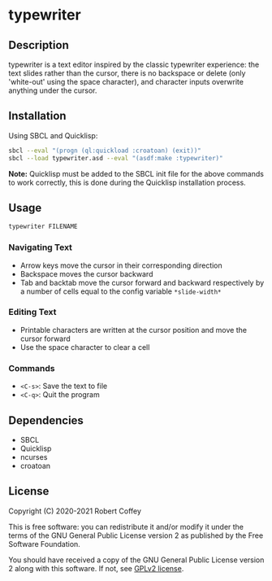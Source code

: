 # typewriter

## Description

typewriter is a text editor inspired by the classic typewriter experience: the
text slides rather than the cursor, there is no backspace or delete (only
'white-out' using the space character), and character inputs overwrite anything
under the cursor.


## Installation

Using SBCL and Quicklisp:
```sh
sbcl --eval "(progn (ql:quickload :croatoan) (exit))"
sbcl --load typewriter.asd --eval "(asdf:make :typewriter)"
```

**Note:** Quicklisp must be added to the SBCL init file for the above commands
to work correctly, this is done during the Quicklisp installation process.


## Usage

```sh
typewriter FILENAME
```

### Navigating Text
- Arrow keys move the cursor in their corresponding direction
- Backspace moves the cursor backward
- Tab and backtab move the cursor forward and backward respectively by a number
  of cells equal to the config variable `*slide-width*`

### Editing Text
- Printable characters are written at the cursor position and move the cursor
  forward
- Use the space character to clear a cell

### <CTRL> Commands
- `<C-s>`: Save the text to file
- `<C-q>`: Quit the program


## Dependencies

- SBCL
- Quicklisp
- ncurses
- croatoan


## License

Copyright (C) 2020-2021 Robert Coffey

This is free software: you can redistribute it and/or modify it under the terms
of the GNU General Public License version 2 as published by the Free Software
Foundation.

You should have received a copy of the GNU General Public License version 2
along with this software. If not, see
[GPLv2 license](https://www.gnu.org/licenses/gpl-2.0).
